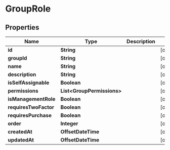 

# GroupRole


## Properties

| Name | Type | Description | Notes |
|------------ | ------------- | ------------- | -------------|
|**id** | **String** |  |  [optional] |
|**groupId** | **String** |  |  [optional] |
|**name** | **String** |  |  [optional] |
|**description** | **String** |  |  [optional] |
|**isSelfAssignable** | **Boolean** |  |  [optional] |
|**permissions** | **List&lt;GroupPermissions&gt;** |  |  [optional] |
|**isManagementRole** | **Boolean** |  |  [optional] |
|**requiresTwoFactor** | **Boolean** |  |  [optional] |
|**requiresPurchase** | **Boolean** |  |  [optional] |
|**order** | **Integer** |  |  [optional] |
|**createdAt** | **OffsetDateTime** |  |  [optional] |
|**updatedAt** | **OffsetDateTime** |  |  [optional] |



